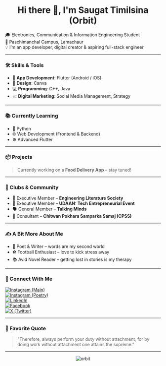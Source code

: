 <h1 align="center">Hi there 👋, I'm Saugat Timilsina (Orbit)</h1>

🎓 Electronics, Communication & Information Engineering Student  
📍 Paschimanchal Campus, Lamachaur  
💡 I’m an app developer, digital creator & aspiring full-stack engineer  

---

### 🛠️ Skills & Tools
- 🚀 **App Development**: Flutter (Android / iOS)  
- 🎨 **Design**: Canva  
- 💻 **Programming**: C++, Java  
- 📈 **Digital Marketing**: Social Media Management, Strategy

---

### 📚 Currently Learning
- 🐍 Python  
- 🌐 Web Development (Frontend & Backend)  
- ⚙️ Advanced Flutter

---

### 📦 Projects
> Currently working on a **Food Delivery App** – stay tuned!

---

### 🤝 Clubs & Community
- 📝 Executive Member – **Engineering Literature Society**  
- 🚀 Executive Member – **UDAAN: Tech Entrepreneurial Event**  
- 🗣️ General Member – **Talking Minds**  
- 🧭 Consultant – **Chitwan Pokhara Samparka Samaj (CPSS)**

---

### ✍️ A Bit More About Me
- 📖 Poet & Writer – words are my second world  
- ⚽ Football Enthusiast – love to kick stress away  
- 📚 Avid Novel Reader – getting lost in stories is my therapy  

---

### 🔗 Connect With Me

[![Instagram (Main)](https://img.shields.io/badge/Instagram-%23E4405F.svg?style=for-the-badge&logo=instagram&logoColor=white)](https://www.instagram.com/saugaat_timilsina?igsh=MWVyYnNobWgyNnZxag==)  
[![Instagram (Poetry)](https://img.shields.io/badge/Poetry_Instagram-%23E1306C.svg?style=for-the-badge&logo=instagram&logoColor=white)](https://www.instagram.com/saugatpoetry/)  
[![LinkedIn](https://img.shields.io/badge/LinkedIn-%230077B5.svg?style=for-the-badge&logo=linkedin&logoColor=white)](https://www.linkedin.com/in/saugat-timilsina/?trk=opento_sprofile_details)  
[![Facebook](https://img.shields.io/badge/Facebook-%231877F2.svg?style=for-the-badge&logo=facebook&logoColor=white)](https://www.facebook.com/saugat.timilsina.263524)  
[![X (Twitter)](https://img.shields.io/badge/X-%23000000.svg?style=for-the-badge&logo=X&logoColor=white)](https://x.com/AttherateSaugat)

---

### 🌟 Favorite Quote
> "Therefore, always perform your duty without attachment, for by doing work without attachment one attains the supreme."
---

<div align="center">
  <img src="https://komarev.com/ghpvc/?username=SaugatTimilsina&label=Profile%20views&color=0e75b6&style=flat" alt="orbit" />
</div>
